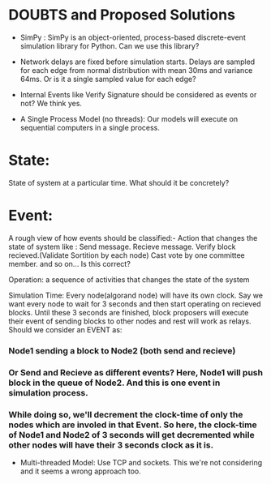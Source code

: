 # DOUBTS and Proposed Solutions
- SimPy : SimPy is an object-oriented, process-based discrete-event simulation library for Python.
Can we use this library?

- Network delays are fixed before simulation starts. Delays are sampled for each edge from normal distribution with mean 30ms and variance 64ms. Or is it a single sampled value for each edge?

- Internal Events like Verify Signature should be considered as events or not?
We think yes.

- A Single Process Model (no threads):
Our models will execute on sequential computers in a single process.

# State:
State of system at a particular time.
What should it be concretely?

# Event:
A rough view of how events should be classified:-
Action that changes the state of system like : 
Send message. 
Recieve message.
Verify block recieved.(Validate Sortition by each node)
Cast vote by one committee member.
and so on...
Is this correct?



Operation:
a sequence of activities that changes the state of the system

Simulation Time:
Every node(algorand node) will have its own clock. 
Say we want every node to wait for 3 seconds and then start operating on recieved blocks. Until these 3 seconds are finished, block proposers will execute their event of sending blocks to  other nodes and rest will work as relays. 
Should we consider an EVENT as:
### Node1 sending a block to Node2 (both send and recieve)
### Or Send and Recieve as different events? Here, Node1 will push block in the queue of Node2. And this is one event in simulation process. 
### While doing so, we'll decrement the clock-time of only the nodes which are involed in that Event. So here, the clock-time of Node1 and Node2 of 3 seconds will get decremented while other nodes will have their 3 seconds clock as it is.



- Multi-threaded Model:
Use TCP and sockets. This we're not considering and it seems a wrong approach too. 







